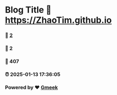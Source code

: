 # Blog Title :link: https://ZhaoTim.github.io 
### :page_facing_up: [2](https://ZhaoTim.github.io/tag.html) 
### :speech_balloon: 2 
### :hibiscus: 407 
### :alarm_clock: 2025-01-13 17:36:05 
### Powered by :heart: [Gmeek](https://github.com/Meekdai/Gmeek)
